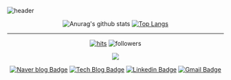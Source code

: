 ![header](https://capsule-render.vercel.app/api?type=waving&color=0:c31432,100:240b36&height=200&section=header&text=Welcome&fontSize=70&desc=changmok's%20github%20profile&fontAlign=21&fontAlignY=30&descAlign=18&descAlignY=50)

<div align=center>

  ![Anurag's github stats](https://github-readme-stats.vercel.app/api?username=ohbyul&show_icons=true&theme=radical)
[![Top Langs](https://github-readme-stats.vercel.app/api/top-langs/?username=ohbyul&layout=compact&theme=dracula)](https://github.com/metleeha)
  
<hr>
  
[![hits](https://hits.seeyoufarm.com/api/count/incr/badge.svg?url=https%3A%2F%2Fgithub.com%2Fohbyul&count_bg=%237A7A7A&title_bg=%23FFADCC&icon=reverbnation.svg&icon_color=%23FF0000&title=hits&edge_flat=false)](https://hits.seeyoufarm.com)
![followers](https://img.shields.io/github/followers/ohbyul?style=social)
  
<img src="https://img.shields.io/badge/Python-3766AB?style=flat-square&logo=Python&logoColor=white"/></a>



[![Naver blog Badge](https://img.shields.io/badge/-Naver%20blog-brightgreen?style=flat-square&logo=Naver&logoColor=white&link=https://blog.naver.com/wonwone567)](https://blog.naver.com/wonwone567)
[![Tech Blog Badge](http://img.shields.io/badge/-Tech%20blog-black?style=flat-square&logo=github&link=https://hyejinwon.github.io/)](https://hyejinwon.github.io/)
[![Linkedin Badge](https://img.shields.io/badge/-LinkedIn-blue?style=flat-square&logo=Linkedin&logoColor=white&link=https://www.linkedin.com/in/hyejin-won-0767971b7/)](https://www.linkedin.com/in/hyejin-won-0767971b7/)
[![Gmail Badge](https://img.shields.io/badge/Gmail-d14836?style=flat-square&logo=Gmail&logoColor=white&link=mailto:hyejini@kookmin.ac.kr)](mailto:hyejini@kookmin.ac.kr)


</div>
